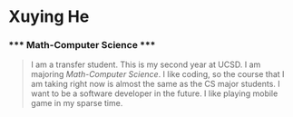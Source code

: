 # **Xuying He**
### *** Math-Computer Science ***
>I am a transfer student. This is my second year at UCSD. I am majoring *Math-Computer Science*. I like coding, so the course that I am taking right now is almost the same as the CS major students. I want to be a software developer in the future. I like playing mobile game in my sparse time. 